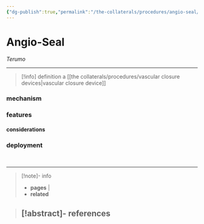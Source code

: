 ```yaml
---
{"dg-publish":true,"permalink":"/the-collaterals/procedures/angio-seal/"}
---
```



# Angio-Seal

*Terumo*

---

> [!info] definition
> a [[the collaterals/procedures/vascular closure devices\|vascular closure device]]

### mechanism


### features


#### considerations

### deployment



<br>

---

> [!note]- info
> - **pages** | 
> - **related** 

> [!abstract]- references
> - 





